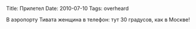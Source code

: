 Title: Прилетел
Date: 2010-07-10
Tags: overheard

<div class="text"><p>В аэропорту Тивата женщина в телефон: тут 30 градусов, как в Москве!</p></div>